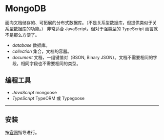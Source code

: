 # MongoDB

面向文档储存的、可拓展的分布式数据库。（不是关系型数据库，但提供类似于关系型数据库的功能。）
非常适合 JavaScript，但对于强类型的 TypeScript 而言就不是那么方便了。

- _database_ 数据库。
- _collection_ 集合，文档的容器。
- _document_ 文档，一组键值对（BSON, Binary JSON）。文档不需要相同的字段，相同字段也不需要相同的类型。

## 编程工具

- _JavaScript_ mongoose
- _TypeScript_ TypeORM 或 Typegoose

---

## 安装

按[官网](https://docs.mongodb.com/manual/installation/)指导进行。
